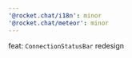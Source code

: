 ```yaml
---
'@rocket.chat/i18n': minor
'@rocket.chat/meteor': minor
---
```


feat: `ConnectionStatusBar` redesign
